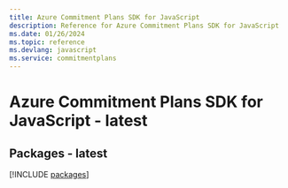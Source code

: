 ```yaml
---
title: Azure Commitment Plans SDK for JavaScript
description: Reference for Azure Commitment Plans SDK for JavaScript
ms.date: 01/26/2024
ms.topic: reference
ms.devlang: javascript
ms.service: commitmentplans
---
```

# Azure Commitment Plans SDK for JavaScript - latest
## Packages - latest
[!INCLUDE [packages](commitment-plans-index.md)]